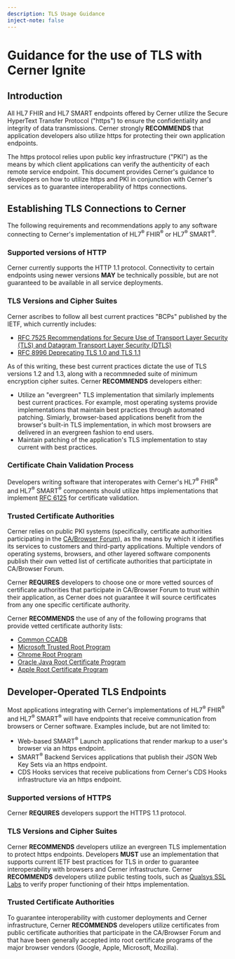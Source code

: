 ```yaml
---
description: TLS Usage Guidance
inject-note: false
---
```


# Guidance for the use of TLS with Cerner Ignite

## Introduction

All HL7 FHIR and HL7 SMART endpoints offered by Cerner utilize the Secure HyperText Transfer Protocol ("https") to ensure the confidentiality and integrity of data transmissions.  Cerner strongly __RECOMMENDS__ that application developers also utilize https for protecting their own application endpoints.

The https protocol relies upon public key infrastructure ("PKI") as the means by which client applications can verify the authenticity of each remote service endpoint.  This document provides Cerner's guidance to developers on how to utilize https and PKI in conjunction with Cerner's services as to guarantee interoperability of https connections.

## Establishing TLS Connections to Cerner

The following requirements and recommendations apply to any software connecting to Cerner's implementation of HL7<sup>®</sup> FHIR<sup>®</sup>  or HL7<sup>®</sup>  SMART<sup>®</sup>.

### Supported versions of HTTP

Cerner currently supports the HTTP 1.1 protocol.  Connectivity to certain endpoints using newer versions __MAY__ be technically possible, but are not guaranteed to be available in all service deployments.

### TLS Versions and Cipher Suites

Cerner ascribes to follow all best current practices "BCPs" published by the IETF, which currently includes:

- [RFC 7525 Recommendations for Secure Use of Transport Layer Security (TLS) and Datagram Transport Layer Security (DTLS)](https://datatracker.ietf.org/doc/html/rfc7525)
- [RFC 8996 Deprecating TLS 1.0 and TLS 1.1](https://datatracker.ietf.org/doc/html/rfc8996)

As of this writing, these best current practices dictate the use of TLS versions 1.2 and 1.3, along with a recommneded suite of minimum encryption cipher suites.  Cerner __RECOMMENDS__ developers either:

- Utilize an "evergreen" TLS implementation that similarly implements best current practices.  For example, most operating systems provide implementations that maintain best practices through automated patching.  Simiarly, browser-based applications benefit from the browser's built-in TLS implementation, in which most browsers are delivered in an evergreen fashion to end users.
- Maintain patching of the application's TLS implementation to stay current with best practices.

### Certificate Chain Validation Process

Developers writing software that interoperates with Cerner's HL7<sup>®</sup> FHIR<sup>®</sup> and HL7<sup>®</sup> SMART<sup>®</sup> components should utilize https implementations that implement [RFC 6125](https://datatracker.ietf.org/doc/html/rfc6125) for certificate validation.

### Trusted Certificate Authorities

Cerner relies on public PKI systems (specifically, certificate authorities participating in the [CA/Browser Forum](https://cabforum.org/)), as the means by which it identifies its services to customers and third-party applications.  Multiple vendors of operating systems, browsers, and other layered software components publish their own vetted list of certificate authorities that participtate in CA/Browser Forum.  

Cerner __REQUIRES__ developers to choose one or more vetted sources of certificate authorities that participate in CA/Browser Forum to trust within their application, as Cerner does not guarantee it will source certificates from any one specific certificate authority.


Cerner __RECOMMENDS__ the use of any of the following programs that provide vetted certificate authority lists:

- [Common CCADB](https://www.ccadb.org/policy)
- [Microsoft Trusted Root Program](https://docs.microsoft.com/en-us/security/trusted-root/participants-list)
- [Chrome Root Program](https://www.chromium.org/Home/chromium-security/root-ca-policy/)
- [Oracle Java Root Certificate Program](https://www.oracle.com/java/technologies/javase/carootcertsprogram.html)
- [Apple Root Certificate Program](https://www.apple.com/certificateauthority/ca_program.html)

## Developer-Operated TLS Endpoints

Most applications integrating with Cerner's implementations of HL7<sup>®</sup> FHIR<sup>®</sup> and HL7<sup>®</sup> SMART<sup>®</sup> will have endpoints that receive communication from browsers or Cerner software.  Examples include, but are not limited to:

- Web-based SMART<sup>®</sup> Launch applications that render markup to a user's browser via an https endpoint.
- SMART<sup>®</sup> Backend Services applications that publish their JSON Web Key Sets via an https endpoint.
- CDS Hooks services that receive publications from Cerner's CDS Hooks infrastructure via an https endpoint.

### Supported versions of HTTPS

Cerner __REQUIRES__ developers support the HTTPS 1.1 protocol.  

### TLS Versions and Cipher Suites

Cerner __RECOMMENDS__ developers utilize an evergreen TLS implementation to protect https endpoints.  Developers __MUST__ use an implementation that supports current IETF best practices for TLS in order to guarantee interoperability with browsers and Cerner infrastructure.  Cerner __RECOMMENDS__ developers utilize public testing tools, such as [Qualsys SSL Labs](https://www.ssllabs.com/) to verify proper functioning of their https implementation.

### Trusted Certificate Authorities

To guarantee interoperability with customer deployments and Cerner infrastructure, Cerner __RECOMMENDS__ developers utilize certificates from public certificate authorities that participate in the CA/Browser Forum and that have been generally accepted into root certificate programs of the major browser vendors (Google, Apple, Microsoft, Mozilla).
